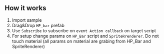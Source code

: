 ## How it works

1. Import sample
2. Drag&Drop `HP_bar` prefab
3. Use `Subscribe` to subscribe on `event Action callback` on target script
4. For setup change params on `HP_Bar` script and `SpriteRrenderer`. Do not touch material (all params on material are grabing from HP_Bar and SpriteRenderer)
